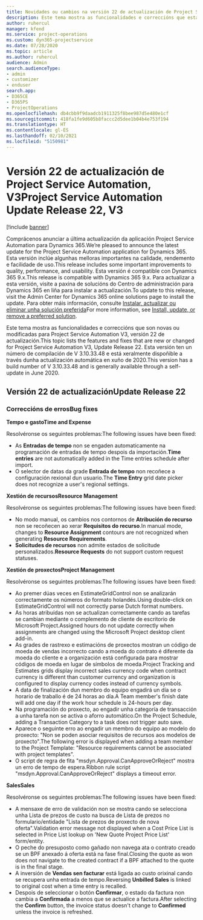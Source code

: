 ```yaml
---
title: Novidades ou cambios na versión 22 de actualización de Project Service Automation, V3
description: Este tema mostra as funcionalidades e correccións que están dispoñibles la versión 22 de actualización de Project Service Automation, V3.
author: ruhercul
manager: kfend
ms.service: project-operations
ms.custom: dyn365-projectservice
ms.date: 07/28/2020
ms.topic: article
ms.author: ruhercul
audience: Admin
search.audienceType:
- admin
- customizer
- enduser
search.app:
- D365CE
- D365PS
- ProjectOperations
ms.openlocfilehash: db4cbb9f9daadcb1911325f8bee987d5e480e1cf
ms.sourcegitcommit: 418fa1fe9d605b8faccc2d5dee1b04b4e753f194
ms.translationtype: HT
ms.contentlocale: gl-ES
ms.lasthandoff: 02/10/2021
ms.locfileid: "5150981"
---
```

# <a name="project-service-automation-update-release-22-v3"></a><span data-ttu-id="eb99e-103">Versión 22 de actualización de Project Service Automation, V3</span><span class="sxs-lookup"><span data-stu-id="eb99e-103">Project Service Automation Update Release 22, V3</span></span>

[!include [banner](../includes/psa-now-project-operations.md)]

<span data-ttu-id="eb99e-104">Comprácenos anunciar a última actualización da aplicación Project Service Automation para Dynamics 365.</span><span class="sxs-lookup"><span data-stu-id="eb99e-104">We’re pleased to announce the latest update for the Project Service Automation application for Dynamics 365.</span></span> <span data-ttu-id="eb99e-105">Esta versión inclúe algunhas melloras importantes na calidade, rendemento e facilidade de uso.</span><span class="sxs-lookup"><span data-stu-id="eb99e-105">This release includes some important improvements to quality, performance, and usability.</span></span> <span data-ttu-id="eb99e-106">Esta versión é compatible con Dynamics 365 9.x.</span><span class="sxs-lookup"><span data-stu-id="eb99e-106">This release is compatible with Dynamics 365 9.x.</span></span> <span data-ttu-id="eb99e-107">Para actualizar a esta versión, visite a paxina de solucións do Centro de administración para Dynamics 365 en liña para instalar a actualización.</span><span class="sxs-lookup"><span data-stu-id="eb99e-107">To update to this release, visit the Admin Center for Dynamics 365 online solutions page to install the update.</span></span> <span data-ttu-id="eb99e-108">Para obter máis información, consulte [Instalar, actualizar ou eliminar unha solución preferida](https://docs.microsoft.com/power-platform/admin/install-remove-preferred-solution)</span><span class="sxs-lookup"><span data-stu-id="eb99e-108">For more information, see [Install, update, or remove a preferred solution](https://docs.microsoft.com/power-platform/admin/install-remove-preferred-solution).</span></span>

<span data-ttu-id="eb99e-109">Este tema mostra as funcionalidades e correccións que son novas ou modificadas para Project Service Automation V3, versión 22 de actualización.</span><span class="sxs-lookup"><span data-stu-id="eb99e-109">This topic lists the features and fixes that are new or changed for Project Service Automation V3, Update Release 22.</span></span> <span data-ttu-id="eb99e-110">Esta versión ten un número de compilación de V 3.10.33.48 e está xeralmente dispoñible a través dunha actualización automática en xuño de 2020.</span><span class="sxs-lookup"><span data-stu-id="eb99e-110">This version has a build number of V 3.10.33.48 and is generally available through a self-update in June 2020.</span></span>

## <a name="update-release-22"></a><span data-ttu-id="eb99e-111">Versión 22 de actualización</span><span class="sxs-lookup"><span data-stu-id="eb99e-111">Update Release 22</span></span>

### <a name="bug-fixes"></a><span data-ttu-id="eb99e-112">Correccións de erros</span><span class="sxs-lookup"><span data-stu-id="eb99e-112">Bug fixes</span></span>



<span data-ttu-id="eb99e-113">**Tempo e gasto**</span><span class="sxs-lookup"><span data-stu-id="eb99e-113">**Time and Expense**</span></span>

<span data-ttu-id="eb99e-114">Resolvéronse os seguintes problemas:</span><span class="sxs-lookup"><span data-stu-id="eb99e-114">The following issues have been fixed:</span></span>

- <span data-ttu-id="eb99e-115">As **Entradas de tempo** non se engaden automaticamente na programación de entradas de tempo despois da importación.</span><span class="sxs-lookup"><span data-stu-id="eb99e-115">**Time entries** are not automatically added in the Time entries schedule after import.</span></span>
- <span data-ttu-id="eb99e-116">O selector de datas da grade **Entrada de tempo** non recoñece a configuración rexional dun usuario.</span><span class="sxs-lookup"><span data-stu-id="eb99e-116">The **Time Entry** grid date picker does not recognize a user's regional settings.</span></span>

<span data-ttu-id="eb99e-117">**Xestión de recursos**</span><span class="sxs-lookup"><span data-stu-id="eb99e-117">**Resource Management**</span></span>

<span data-ttu-id="eb99e-118">Resolvéronse os seguintes problemas:</span><span class="sxs-lookup"><span data-stu-id="eb99e-118">The following issues have been fixed:</span></span>

- <span data-ttu-id="eb99e-119">No modo manual, os cambios nos contornos de **Atribución do recurso** non se recoñecen ao xerar **Requisitos do recurso**.</span><span class="sxs-lookup"><span data-stu-id="eb99e-119">In manual mode, changes to **Resource Assignment** contours are not recognized when generating **Resource Requirements**.</span></span>
- <span data-ttu-id="eb99e-120">**Solicitudes de recursos** non admite estados de solicitude personalizados.</span><span class="sxs-lookup"><span data-stu-id="eb99e-120">**Resource Requests** do not support custom request statuses.</span></span>

<span data-ttu-id="eb99e-121">**Xestión de proxectos**</span><span class="sxs-lookup"><span data-stu-id="eb99e-121">**Project Management**</span></span>

<span data-ttu-id="eb99e-122">Resolvéronse os seguintes problemas:</span><span class="sxs-lookup"><span data-stu-id="eb99e-122">The following issues have been fixed:</span></span>

- <span data-ttu-id="eb99e-123">Ao premer dúas veces en EstimateGridControl non se analizarán correctamente os números do formato holandés.</span><span class="sxs-lookup"><span data-stu-id="eb99e-123">Using double-click on EstimateGridControl will not correctly parse Dutch format numbers.</span></span>
- <span data-ttu-id="eb99e-124">As horas atribuídas non se actualizan correctamente cando as tarefas se cambian mediante o complemento de cliente de escritorio de Microsoft Project.</span><span class="sxs-lookup"><span data-stu-id="eb99e-124">Assigned hours do not update correctly when assignments are changed using the Microsoft Project desktop client add-in.</span></span>
- <span data-ttu-id="eb99e-125">As grades de rastrexo e estimacións de proxectos mostran un código de moeda de vendas incorrecto cando a moeda do contrato é diferente da moeda do cliente e a organización está configurada para mostrar códigos de moeda en lugar de símbolos de moeda.</span><span class="sxs-lookup"><span data-stu-id="eb99e-125">Project Tracking and Estimates grids display incorrect sales currency code when contract currency is different than customer currency and organization is configured to display currency codes instead of currency symbols.</span></span>
- <span data-ttu-id="eb99e-126">A data de finalización dun membro do equipo engadirá un día se o horario de traballo é de 24 horas ao día.</span><span class="sxs-lookup"><span data-stu-id="eb99e-126">A Team member's finish date will add one day if the work hour schedule is 24-hours per day.</span></span>
- <span data-ttu-id="eb99e-127">Na programación do proxecto, ao engadir unha categoría de transacción a unha tarefa non se activa o aforro automático.</span><span class="sxs-lookup"><span data-stu-id="eb99e-127">On the Project Schedule, adding a Transaction Category to a task does not trigger auto save.</span></span>
- <span data-ttu-id="eb99e-128">Aparece o seguinte erro ao engadir un membro do equipo ao modelo do proxecto: "Non se poden asociar requisitos de recursos aos modelos de proxecto".</span><span class="sxs-lookup"><span data-stu-id="eb99e-128">The following error is displayed when adding a team member to the Project Template: "Resource requirements cannot be associated with project templates".</span></span> 
- <span data-ttu-id="eb99e-129">O script de regra de fita "msdyn.Approval.CanApproveOrReject" mostra un erro de tempo de espera.</span><span class="sxs-lookup"><span data-stu-id="eb99e-129">Ribbon rule script "msdyn.Approval.CanApproveOrReject" displays a timeout error.</span></span>

<span data-ttu-id="eb99e-130">**Sales**</span><span class="sxs-lookup"><span data-stu-id="eb99e-130">**Sales**</span></span>

<span data-ttu-id="eb99e-131">Resolvéronse os seguintes problemas:</span><span class="sxs-lookup"><span data-stu-id="eb99e-131">The following issues have been fixed:</span></span>

- <span data-ttu-id="eb99e-132">A mensaxe de erro de validación non se mostra cando se selecciona unha Lista de prezos de custo na busca de Lista de prezos no formulario/entidade "Lista de prezos de proxecto de nova oferta".</span><span class="sxs-lookup"><span data-stu-id="eb99e-132">Validation error message not displayed when a Cost Price List is selected in Price List lookup on 'New Quote Project Price List' form/entity.</span></span>
- <span data-ttu-id="eb99e-133">O peche do presuposto como gañado non navega ata o contrato creado se un BPF anexado á oferta está na fase final.</span><span class="sxs-lookup"><span data-stu-id="eb99e-133">Closing the quote as won does not navigate to the created contract if a BPF attached to the quote is in the final stage.</span></span>
- <span data-ttu-id="eb99e-134">A inversión de **Vendas sen facturar** está ligada ao custo orixinal cando se recupera unha entrada de tempo.</span><span class="sxs-lookup"><span data-stu-id="eb99e-134">Reversing **Unbilled Sales** is linked to original cost when a time entry is recalled.</span></span>
- <span data-ttu-id="eb99e-135">Despois de seleccionar o botón **Confirmar**, o estado da factura non cambia a **Confirmada** a menos que se actualice a factura.</span><span class="sxs-lookup"><span data-stu-id="eb99e-135">After selecting the **Confirm** button, the invoice status doesn't change to **Confirmed** unless the invoice is refreshed.</span></span>
